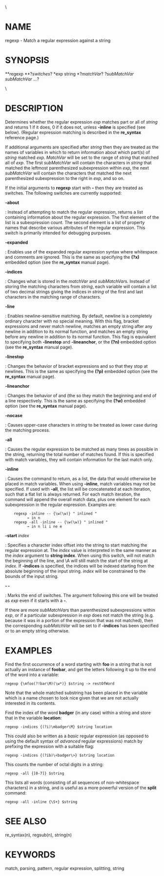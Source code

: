 \

# NAME

regexp - Match a regular expression against a string

# SYNOPSIS

**regexp **?*switches*? *exp string *?*matchVar*? ?*subMatchVar
subMatchVar \...*?

\

# DESCRIPTION

Determines whether the regular expression *exp* matches part or all of
*string* and returns 1 if it does, 0 if it does not, unless **-inline**
is specified (see below). (Regular expression matching is described in
the **re_syntax** reference page.)

If additional arguments are specified after *string* then they are
treated as the names of variables in which to return information about
which part(s) of *string* matched *exp*. *MatchVar* will be set to the
range of *string* that matched all of *exp*. The first *subMatchVar*
will contain the characters in *string* that matched the leftmost
parenthesized subexpression within *exp*, the next *subMatchVar* will
contain the characters that matched the next parenthesized subexpression
to the right in *exp*, and so on.

If the initial arguments to **regexp** start with **-** then they are
treated as switches. The following switches are currently supported:

**-about**

:   Instead of attempting to match the regular expression, returns a
    list containing information about the regular expression. The first
    element of the list is a subexpression count. The second element is
    a list of property names that describe various attributes of the
    regular expression. This switch is primarily intended for debugging
    purposes.

**-expanded**

:   Enables use of the expanded regular expression syntax where
    whitespace and comments are ignored. This is the same as specifying
    the **(?x)** embedded option (see the **re_syntax** manual page).

**-indices**

:   Changes what is stored in the *matchVar* and *subMatchVar*s. Instead
    of storing the matching characters from *string*, each variable will
    contain a list of two decimal strings giving the indices in *string*
    of the first and last characters in the matching range of
    characters.

**-line**

:   Enables newline-sensitive matching. By default, newline is a
    completely ordinary character with no special meaning. With this
    flag, bracket expressions and never match newline, matches an empty
    string after any newline in addition to its normal function, and
    matches an empty string before any newline in addition to its normal
    function. This flag is equivalent to specifying both **-linestop**
    and **-lineanchor**, or the **(?n)** embedded option (see the
    **re_syntax** manual page).

**-linestop**

:   Changes the behavior of bracket expressions and so that they stop at
    newlines. This is the same as specifying the **(?p)** embedded
    option (see the **re_syntax** manual page).

**-lineanchor**

:   Changes the behavior of and (the so they match the beginning and end
    of a line respectively. This is the same as specifying the **(?w)**
    embedded option (see the **re_syntax** manual page).

**-nocase**

:   Causes upper-case characters in *string* to be treated as lower case
    during the matching process.

**-all**

:   Causes the regular expression to be matched as many times as
    possible in the string, returning the total number of matches found.
    If this is specified with match variables, they will contain
    information for the last match only.

**-inline**

:   Causes the command to return, as a list, the data that would
    otherwise be placed in match variables. When using **-inline**,
    match variables may not be specified. If used with **-all**, the
    list will be concatenated at each iteration, such that a flat list
    is always returned. For each match iteration, the command will
    append the overall match data, plus one element for each
    subexpression in the regular expression. Examples are:

        regexp -inline -- {\w(\w)} " inlined "
              → in n
        regexp -all -inline -- {\w(\w)} " inlined "
              → in n li i ne e

**-start** *index*

:   Specifies a character index offset into the string to start matching
    the regular expression at. The *index* value is interpreted in the
    same manner as the *index* argument to **string index**. When using
    this switch, will not match the beginning of the line, and \\A will
    still match the start of the string at *index*. If **-indices** is
    specified, the indices will be indexed starting from the absolute
    beginning of the input string. *index* will be constrained to the
    bounds of the input string.

**- -**

:   Marks the end of switches. The argument following this one will be
    treated as *exp* even if it starts with a **-**.

If there are more *subMatchVar*s than parenthesized subexpressions
within *exp*, or if a particular subexpression in *exp* does not match
the string (e.g. because it was in a portion of the expression that was
not matched), then the corresponding *subMatchVar* will be set to if
**-indices** has been specified or to an empty string otherwise.

# EXAMPLES

Find the first occurrence of a word starting with **foo** in a string
that is not actually an instance of **foobar**, and get the letters
following it up to the end of the word into a variable:

    regexp {\mfoo(?!bar\M)(\w*)} $string -> restOfWord

Note that the whole matched substring has been placed in the variable
which is a name chosen to look nice given that we are not actually
interested in its contents.

Find the index of the word **badger** (in any case) within a string and
store that in the variable **location**:

    regexp -indices {(?i)\mbadger\M} $string location

This could also be written as a *basic* regular expression (as opposed
to using the default syntax of *advanced* regular expressions) match by
prefixing the expression with a suitable flag:

    regexp -indices {(?ib)\<badger\>} $string location

This counts the number of octal digits in a string:

    regexp -all {[0-7]} $string

This lists all words (consisting of all sequences of non-whitespace
characters) in a string, and is useful as a more powerful version of the
**split** command:

    regexp -all -inline {\S+} $string

# SEE ALSO

re_syntax(n), regsub(n), string(n)

# KEYWORDS

match, parsing, pattern, regular expression, splitting, string
